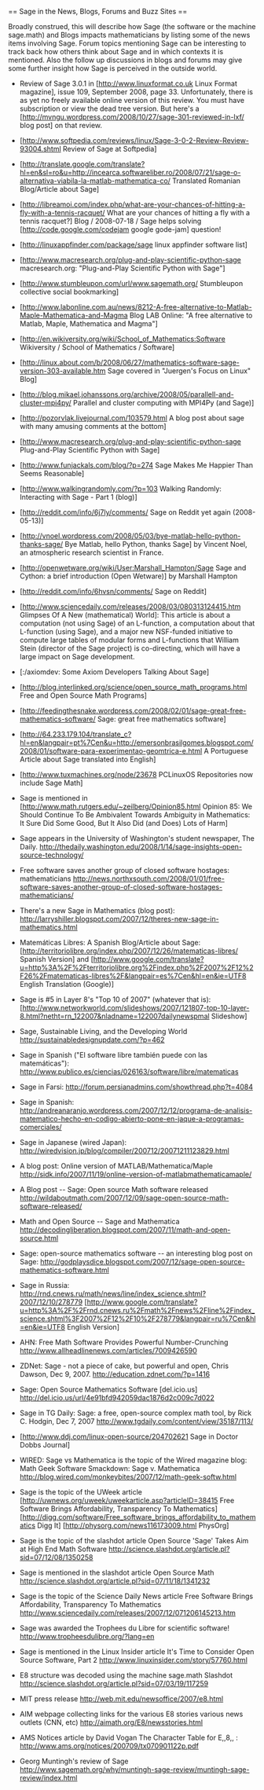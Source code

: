 == Sage in the News, Blogs, Forums and Buzz Sites ==

Broadly construed, this will describe how Sage (the software or the machine sage.math) and Blogs impacts mathematicians by listing some of the news items involving Sage. Forum topics mentioning Sage can be interesting to track back how others think about Sage and in which contexts it is mentioned. Also the follow up discussions in blogs and forums may give some further insight how Sage is perceived in the outside world.

  * Review of Sage 3.0.1 in [http://www.linuxformat.co.uk Linux Format magazine], issue 109, September 2008, page 33. Unfortunately, there is as yet no freely available online version of this review. You must have subscription or view the dead tree version. But here's a [http://mvngu.wordpress.com/2008/10/27/sage-301-reviewed-in-lxf/ blog post] on that review.

  * [http://www.softpedia.com/reviews/linux/Sage-3-0-2-Review-Review-93004.shtml Review of Sage at Softpedia]

  * [http://translate.google.com/translate?hl=en&sl=ro&u=http://incearca.softwareliber.ro/2008/07/21/sage-o-alternativa-viabila-la-matlab-mathematica-co/ Translated Romanian Blog/Article about Sage]

  * [http://libreamoi.com/index.php/what-are-your-chances-of-hitting-a-fly-with-a-tennis-racquet/ What are your chances of hitting a fly with a tennis racquet?] Blog / 2008-07-18 / Sage helps solving    [http://code.google.com/codejam google gode-jam] question!

  * [http://linuxappfinder.com/package/sage linux appfinder software list]

  * [http://www.macresearch.org/plug-and-play-scientific-python-sage macresearch.org: "Plug-and-Play Scientific Python with Sage"]

  * [http://www.stumbleupon.com/url/www.sagemath.org/ Stumbleupon collective social bookmarking]

  * [http://www.labonline.com.au/news/8212-A-free-alternative-to-Matlab-Maple-Mathematica-and-Magma Blog LAB Online: "A free alternative to Matlab, Maple, Mathematica and Magma"]

  * [http://en.wikiversity.org/wiki/School_of_Mathematics:Software Wikiversity / School of Mathematics / Software]

  * [http://linux.about.com/b/2008/06/27/mathematics-software-sage-version-303-available.htm Sage covered in "Juergen's Focus on Linux" Blog]

  * [http://blog.mikael.johanssons.org/archive/2008/05/parallell-and-cluster-mpi4py/ Parallel and cluster computing with MPI4Py (and Sage)]

  * [http://pozorvlak.livejournal.com/103579.html A blog post about sage with many amusing comments at the bottom]

  * [http://www.macresearch.org/plug-and-play-scientific-python-sage Plug-and-Play Scientific Python with Sage]

  * [http://www.funjackals.com/blog/?p=274 Sage Makes Me Happier Than Seems Reasonable]

  * [http://www.walkingrandomly.com/?p=103 Walking Randomly: Interacting with Sage - Part 1 (blog)]

  * [http://reddit.com/info/6j7ly/comments/ Sage on Reddit yet again (2008-05-13)]

  * [http://vnoel.wordpress.com/2008/05/03/bye-matlab-hello-python-thanks-sage/ Bye Matlab, hello Python, thanks Sage] by Vincent Noel, an atmospheric research scientist in France.

  * [http://openwetware.org/wiki/User:Marshall_Hampton/Sage  Sage and Cython: a brief introduction (Open Wetware)] by Marshall Hampton

  * [http://reddit.com/info/6hvsn/comments/ Sage on Reddit]

  * [http://www.sciencedaily.com/releases/2008/03/080313124415.htm Glimpses Of A New (mathematical) World]: This article is about a computation (not using Sage) of an L-function, a computation about that L-function (using Sage), and a major new NSF-funded initiative to compute large tables of modular forms and L-functions that William Stein (director of the Sage project) is co-directing, which will have a large impact on Sage development. 

  * [:/axiomdev: Some Axiom Developers Talking About Sage]
   
  * [http://blog.interlinked.org/science/open_source_math_programs.html Free and Open Source Math Programs]

  * [http://feedingthesnake.wordpress.com/2008/02/01/sage-great-free-mathematics-software/ Sage: great free mathematics software]  
 
  * [http://64.233.179.104/translate_c?hl=en&langpair=pt%7Cen&u=http://emersonbrasilgomes.blogspot.com/2008/01/software-para-experimentao-geomtrica-e.html  A Portuguese Article about Sage translated into English]

  * [http://www.tuxmachines.org/node/23678 PCLinuxOS Repositories now include Sage Math]
 
  * Sage is mentioned in [http://www.math.rutgers.edu/~zeilberg/Opinion85.html Opinion 85: We Should Continue To Be Ambivalent Towards Ambiguity in Mathematics: It Sure Did Some Good, But It Also Did (and Does) Lots of Harm]

  * Sage appears in the University of Washington's student newspaper, The Daily.
    http://thedaily.washington.edu/2008/1/14/sage-insights-open-source-technology/

  * Free software saves another group of closed software hostages: mathematicians
    http://news.northxsouth.com/2008/01/01/free-software-saves-another-group-of-closed-software-hostages-mathematicians/

  *  There's a new Sage in Mathematics (blog post):
    http://larryshiller.blogspot.com/2007/12/theres-new-sage-in-mathematics.html

  *  Matemáticas Libres: A Spanish Blog/Article about Sage:
    [http://territoriolibre.org/index.php/2007/12/26/matematicas-libres/ Spanish Version] and [http://www.google.com/translate?u=http%3A%2F%2Fterritoriolibre.org%2Findex.php%2F2007%2F12%2F26%2Fmatematicas-libres%2F&langpair=es%7Cen&hl=en&ie=UTF8 English Translation (Google)]

  *  Sage is #5 in Layer 8's "Top 10 of 2007" (whatever that is):
    [http://www.networkworld.com/slideshows/2007/121807-top-10-layer-8.html?netht=rn_122007&nladname=122007dailynewspmal Slideshow]

  *  Sage, Sustainable Living, and the Developing World
    http://sustainabledesignupdate.com/?p=462

  *  Sage in Spanish ("El software libre también puede con las matemáticas"):
    http://www.publico.es/ciencias/026163/software/libre/matematicas

  *  Sage in Farsi:
    http://forum.persianadmins.com/showthread.php?t=4084

  *  Sage in Spanish: 
    http://andreanaranjo.wordpress.com/2007/12/12/programa-de-analisis-matematico-hecho-en-codigo-abierto-pone-en-jaque-a-programas-comerciales/

  *  Sage in Japanese (wired Japan):
    http://wiredvision.jp/blog/compiler/200712/20071211123829.html
  
  *  A blog post: Online version of MATLAB/Mathematica/Maple
    http://sidk.info/2007/11/19/online-version-of-matlabmathematicamaple/

  *  A Blog post -- Sage: Open source Math software released
    http://wildaboutmath.com/2007/12/09/sage-open-source-math-software-released/

  *  Math and Open Source -- Sage and Mathematica
    http://decodingliberation.blogspot.com/2007/11/math-and-open-source.html

  *  Sage: open-source mathematics software -- an interesting blog post on Sage:
    http://godplaysdice.blogspot.com/2007/12/sage-open-source-mathematics-software.html

  *  Sage in Russia:
    http://rnd.cnews.ru/math/news/line/index_science.shtml?2007/12/10/278779
       [http://www.google.com/translate?u=http%3A%2F%2Frnd.cnews.ru%2Fmath%2Fnews%2Fline%2Findex_science.shtml%3F2007%2F12%2F10%2F278779&langpair=ru%7Cen&hl=en&ie=UTF8 English Version]

  *  AHN: Free Math Software Provides Powerful Number-Crunching
    http://www.allheadlinenews.com/articles/7009426590

  *  ZDNet: Sage - not a piece of cake, but powerful and open, Chris Dawson, Dec 9, 2007.
    http://education.zdnet.com/?p=1416

  *  Sage: Open Source Mathematics Software [del.icio.us] 
    http://del.icio.us/url/4e91bfd942059dac1876d2c009c7d022

  *  Sage in TG Daily: Sage: a free, open-source complex math tool, by Rick C. Hodgin, Dec 7, 2007
    http://www.tgdaily.com/content/view/35187/113/

  * [http://www.ddj.com/linux-open-source/204702621 Sage in Doctor Dobbs Journal]

  *  WIRED: Sage vs Mathematica is the topic of the Wired magazine blog:
    Math Geek Software Smackdown: Sage v. Mathematica http://blog.wired.com/monkeybites/2007/12/math-geek-softw.html


  *  Sage is the topic of the UWeek article
    [http://uwnews.org/uweek/uweekarticle.asp?articleID=38415 Free Software Brings Affordability, Transparency To Mathematics]
    [http://digg.com/software/Free_software_brings_affordability_to_mathematics Digg It]
    [http://physorg.com/news116173009.html PhysOrg]

  *  Sage is the topic of the slashdot article
     Open Source 'Sage' Takes Aim at High End Math Software http://science.slashdot.org/article.pl?sid=07/12/08/1350258
  
  *  Sage is mentioned in the slashdot article
     Open Source Math http://science.slashdot.org/article.pl?sid=07/11/18/1341232

  *  Sage is the topic of the Science Daily News article
    Free Software Brings Affordability, Transparency To Mathematics http://www.sciencedaily.com/releases/2007/12/071206145213.htm

  *  Sage was awarded the Trophees du Libre for scientific software!
    http://www.tropheesdulibre.org/?lang=en

  *  Sage is mentioned in the Linux Insider article
    It's Time to Consider Open Source Software, Part 2 http://www.linuxinsider.com/story/57760.html

  *  E8 structure was decoded using the machine sage.math 
    Slashdot http://science.slashdot.org/article.pl?sid=07/03/19/117259

  *    MIT press release http://web.mit.edu/newsoffice/2007/e8.html

  *    AIM webpage collecting links for the various E8 stories various news outlets (CNN, etc) http://aimath.org/E8/newsstories.html

  *    AMS Notices article by David Vogan The Character Table for E,,8,, : http://www.ams.org/notices/200709/tx070901122p.pdf

  *  Georg Muntingh's review of Sage
    http://www.sagemath.org/why/muntingh-sage-review/muntingh-sage-review/index.html
